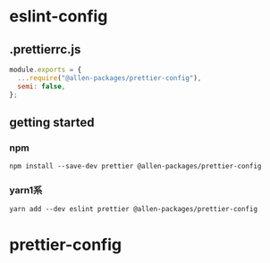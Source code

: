 # eslint-config

## .prettierrc.js

```js
module.exports = {
  ...require("@allen-packages/prettier-config"),
  semi: false,
};
```

## getting started

### npm

`npm install --save-dev prettier @allen-packages/prettier-config`

### yarn1系

`yarn add --dev eslint prettier @allen-packages/prettier-config`
# prettier-config
